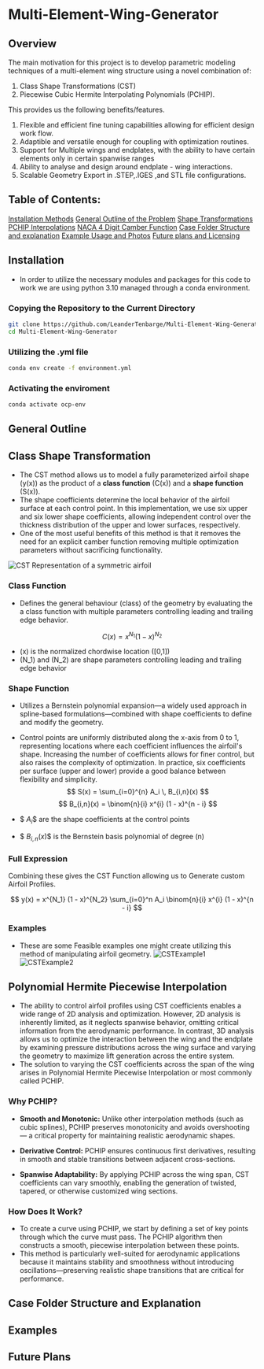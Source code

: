 # Multi-Element-Wing-Generator
## Overview
The main motivation for this project is to develop parametric modeling techniques of a multi-element wing structure using a novel combination of:
1. Class Shape Transformations (CST) 
2. Piecewise Cubic Hermite Interpolating Polynomials (PCHIP).

This provides us the following benefits/features.
1. Flexible and efficient fine tuning capabilities allowing for efficient design work flow.
2. Adaptible and versatile enough for coupling with optimization routines.
3. Support for Multiple wings and endplates, with the ability to have certain elements only in certain spanwise ranges
4. Ability to analyse and design around endplate - wing interactions.
5. Scalable Geometry Export in .STEP,.IGES ,and STL file configurations.

## Table of Contents:
[Installation Methods](#installation)
[General Outline of the Problem](#general-outline)
[Shape Transformations](#class-shape-transformation)
[PCHIP Interpolations](#polynomial-hermite-piecewise-interpolation)
[NACA 4 Digit Camber Function](#naca-camber-function)
[Case Folder Structure and explanation](#case-folder-structure-and-explanation)
[Example Usage and Photos](#examples)
[Future plans and Licensing](#future-plans)

## Installation
 - In order to utilize the necessary modules and packages for this code to work we are using python 3.10 managed through a conda environment.
### Copying the Repository to the Current Directory
```bash 
git clone https://github.com/LeanderTenbarge/Multi-Element-Wing-Generator.git
cd Multi-Element-Wing-Generator
```

### Utilizing the .yml file
```bash
conda env create -f environment.yml
```

### Activating the enviroment
```bash
conda activate ocp-env
```
## General Outline
## Class Shape Transformation 
- The CST method allows us to model a fully parameterized airfoil shape \(y(x)\) as the product of a **class function** \(C(x)\) and a **shape function** \(S(x)\).
- The shape coefficients determine the local behavior of the airfoil surface at each control point. In this implementation, we use six upper and six lower shape coefficients, allowing independent control over the thickness distribution of the upper and lower surfaces, respectively.
- One of the most useful benefits of this method is that it removes the need for an explicit camber function removing multiple optimization parameters without sacrificing functionality.

![CST Representation of a symmetric airfoil](images/UpperLowerAirfoil.png)

### Class Function
- Defines the general behaviour (class) of the geometry by evaluating the a class function with multiple parameters controlling leading and trailing edge behavior.
  
$$
C(x) = x^{N_1} (1 - x)^{N_2}
$$

- \(x\) is the normalized chordwise location \([0,1]\)
- \(N_1\) and \(N_2\) are shape parameters controlling leading and trailing edge behavior
  
### Shape Function
- Utilizes a Bernstein polynomial expansion—a widely used approach in spline-based formulations—combined with shape coefficients to define and modify the geometry.
- Control points are uniformly distributed along the x-axis from 0 to 1, representing locations where each coefficient influences the airfoil's shape. Increasing the number of coefficients allows for finer control, but also raises the complexity of optimization. In practice, six coefficients per surface (upper and lower) provide a good balance between flexibility and simplicity.
$$
S(x) = \sum_{i=0}^{n} A_i \, B_{i,n}(x)
$$
$$
B_{i,n}(x) = \binom{n}{i} x^{i} (1 - x)^{n - i}
$$

- $$\ A_i \$$ are the shape coefficients at the control points
- $$\ B_{i,n}(x) \$$ is the Bernstein basis polynomial of degree \(n\)


### Full Expression
Combining these gives the CST Function allowing us to Generate custom Airfoil Profiles. 

$$
y(x) = x^{N_1} (1 - x)^{N_2} \sum_{i=0}^n A_i \binom{n}{i} x^{i} (1 - x)^{n - i}
$$

### Examples
- These are some Feasible examples one might create utilizing this method of manipulating airfoil geometry.
![CSTExample1](images/CSTEX1.png)
![CSTExample2](images/CSTEX2.png)

## Polynomial Hermite Piecewise Interpolation
- The ability to control airfoil profiles using CST coefficients enables a wide range of 2D analysis and optimization. However, 2D analysis is inherently limited, as it neglects spanwise behavior, omitting critical information from the aerodynamic performance. In contrast, 3D analysis allows us to optimize the interaction between the wing and the endplate by examining pressure distributions across the wing surface and varying the geometry to maximize lift generation across the entire system.
- The solution to varying the CST coefficients across the span of the wing arises in Polynomial Hermite Piecewise Interpolation or most commonly called PCHIP.
### Why PCHIP?
- **Smooth and Monotonic:**  Unlike other interpolation methods (such as cubic splines), PCHIP preserves monotonicity and avoids overshooting — a critical property for maintaining realistic aerodynamic shapes.

- **Derivative Control:**  PCHIP ensures continuous first derivatives, resulting in smooth and stable transitions between adjacent cross-sections.

- **Spanwise Adaptability:**  By applying PCHIP across the wing span, CST coefficients can vary smoothly, enabling the generation of twisted, tapered, or otherwise customized wing sections.

### How Does It Work?

- To create a curve using PCHIP, we start by defining a set of key points through which the curve must pass. The PCHIP algorithm then constructs a smooth, piecewise interpolation between these points.
- This method is particularly well-suited for aerodynamic applications because it maintains stability and smoothness without introducing oscillations—preserving realistic shape transitions that are critical for performance.
## Case Folder Structure and Explanation
## Examples 
## Future Plans

